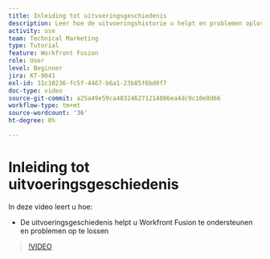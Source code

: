 ```yaml
---
title: Inleiding tot uitvoeringsgeschiedenis
description: Leer hoe de uitvoeringshistorie u helpt en problemen oplost in [!DNL Adobe Workfront Fusion].
activity: use
team: Technical Marketing
type: Tutorial
feature: Workfront Fusion
role: User
level: Beginner
jira: KT-9041
exl-id: 31c10236-fc5f-4467-b6a1-23b85f6bd0f7
doc-type: video
source-git-commit: a25a49e59ca483246271214886ea4dc9c10e8d66
workflow-type: tm+mt
source-wordcount: '36'
ht-degree: 0%

---
```


# Inleiding tot uitvoeringsgeschiedenis

In deze video leert u hoe:

* De uitvoeringsgeschiedenis helpt u Workfront Fusion te ondersteunen en problemen op te lossen

>[!VIDEO](https://video.tv.adobe.com/v/335282/?quality=12&learn=on)
